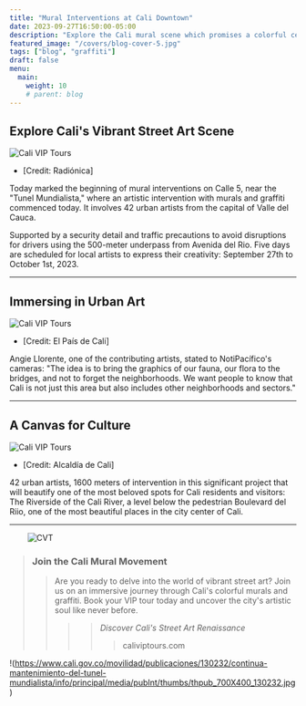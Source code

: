 ```yaml
---
title: "Mural Interventions at Cali Downtown"
date: 2023-09-27T16:50:00-05:00
description: "Explore the Cali mural scene which promises a colorful celebration of graffiti, art and culture"
featured_image: "/covers/blog-cover-5.jpg"
tags: ["blog", "graffiti"]
draft: false
menu:
  main:
    weight: 10
    # parent: blog
---
```


## Explore Cali's Vibrant Street Art Scene

![Cali VIP Tours](/images/blog-15.jpg)

- [Credit: Radiónica]

Today marked the beginning of mural interventions on Calle 5, near the "Tunel Mundialista," where an artistic intervention with murals and graffiti commenced today. It involves 42 urban artists from the capital of Valle del Cauca.

Supported by a security detail and traffic precautions to avoid disruptions for drivers using the 500-meter underpass from Avenida del Rio. Five days are scheduled for local artists to express their creativity: September 27th to October 1st, 2023.

---

## Immersing in Urban Art

![Cali VIP Tours](/images/blog-16.jpg)

- [Credit: El País de Cali]

Angie Llorente, one of the contributing artists, stated to NotiPacífico's cameras: "The idea is to bring the graphics of our fauna, our flora to the bridges, and not to forget the neighborhoods. We want people to know that Cali is not just this area but also includes other neighborhoods and sectors."

---

## A Canvas for Culture

![Cali VIP Tours](/images/blog-17.jpg)

- [Credit: Alcaldía de Cali]

42 urban artists, 1600 meters of intervention in this significant project that will beautify one of the most beloved spots for Cali residents and visitors: The Riverside of the Cali River, a level below the pedestrian Boulevard del Riio, one of the most beautiful places in the city center of Cali.

---

&nbsp;&nbsp;&nbsp;&nbsp;&nbsp;&nbsp;&nbsp;&nbsp;![CVT](/logos/logo-trans-quarter.png)

> ### Join the Cali Mural Movement
>
> > Are you ready to delve into the world of vibrant street art? Join us on an immersive journey through Cali's colorful murals and graffiti. Book your VIP tour today and uncover the city's artistic soul like never before.
> >
> > > 
> > >
> > > > _Discover Cali's Street Art Renaissance_
> > > >
> > > > > caliviptours.com

!(https://www.cali.gov.co/movilidad/publicaciones/130232/continua-mantenimiento-del-tunel-mundialista/info/principal/media/pubInt/thumbs/thpub_700X400_130232.jpg)
